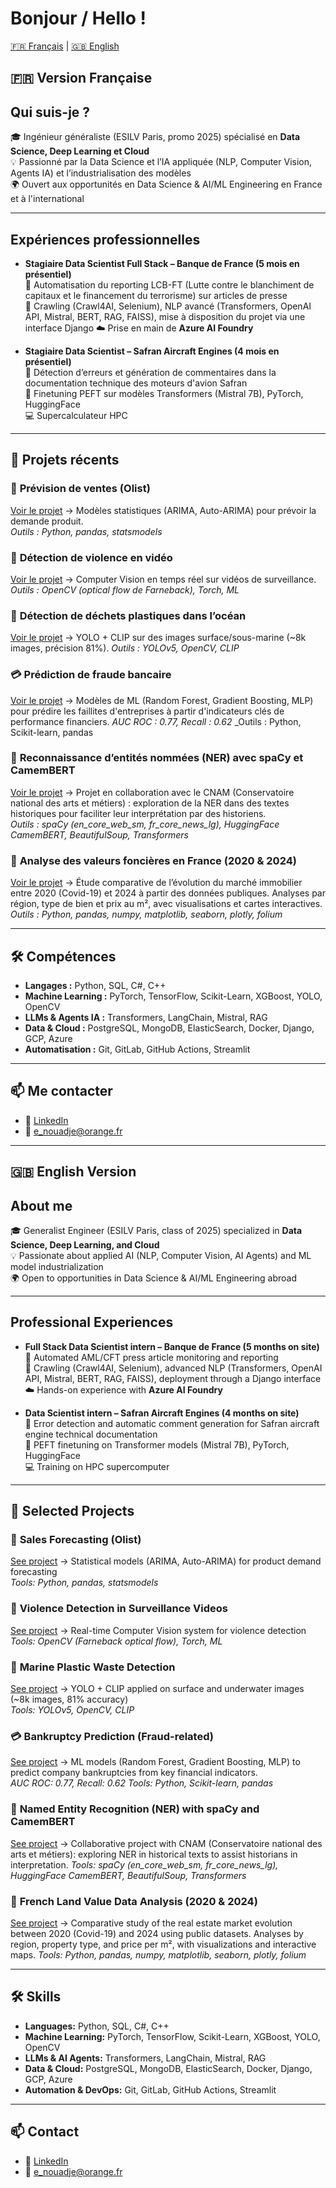 # Bonjour / Hello ! 


[🇫🇷 Français](#-version-française) | [🇬🇧 English](#-english-version) 


## 🇫🇷 Version Française 

## Qui suis-je ?
🎓 Ingénieur généraliste (ESILV Paris, promo 2025) spécialisé en **Data Science, Deep Learning et Cloud**  
💡 Passionné par la Data Science et l’IA appliquée (NLP, Computer Vision, Agents IA) et l’industrialisation des modèles  
🌍 Ouvert aux opportunités en Data Science & AI/ML Engineering en France et à l'international  

---

## Expériences professionnelles
- **Stagiaire Data Scientist Full Stack – Banque de France (5 mois en présentiel)**  
  🤖 Automatisation du reporting LCB-FT (Lutte contre le blanchiment de capitaux et le financement du terrorisme) sur articles de presse  
  🔧 Crawling (Crawl4AI, Selenium), NLP avancé (Transformers, OpenAI API, Mistral, BERT, RAG, FAISS), mise à disposition du projet via une interface Django
  ☁️ Prise en main de **Azure AI Foundry**

- **Stagiaire Data Scientist – Safran Aircraft Engines (4 mois en présentiel)**  
  📌 Détection d’erreurs et génération de commentaires dans la documentation technique des moteurs d'avion Safran   
  🔧 Finetuning PEFT sur modèles Transformers (Mistral 7B), PyTorch, HuggingFace  
  💻 Supercalculateur HPC

---

## 📂 Projets récents 

### 🛒 **Prévision de ventes (Olist)**  
[Voir le projet](https://github.com/ndje-enge/Demand-forcasting) → Modèles statistiques (ARIMA, Auto-ARIMA) pour prévoir la demande produit.  
_Outils : Python, pandas, statsmodels_

### 🎥 **Détection de violence en vidéo**  
[Voir le projet](https://github.com/ndje-enge/Violence-Detection-Project) → Computer Vision en temps réel sur vidéos de surveillance.
_Outils : OpenCV (optical flow de Farneback), Torch, ML_

### 🌊 **Détection de déchets plastiques dans l’océan**  
[Voir le projet](https://app.readytensor.ai/publications/marine-pollution-detection-nts43wbWFDQM) → YOLO + CLIP sur des images surface/sous-marine (~8k images, précision 81%).
_Outils : YOLOv5, OpenCV, CLIP_

### 💳 **Prédiction de fraude bancaire**  
[Voir le projet](https://github.com/ndje-enge/Bankruptcy-prediction) → Modèles de ML (Random Forest, Gradient Boosting, MLP) pour prédire les faillites d'entreprises à partir d'indicateurs clés de performance financiers.
_AUC ROC : 0.77, Recall : 0.62_
_Outils : Python, Scikit-learn, pandas

### 🧩 **Reconnaissance d’entités nommées (NER) avec spaCy et CamemBERT**  
[Voir le projet](https://github.com/ndje-enge/Named-entity-recognition-Project) → Projet en collaboration avec le CNAM (Conservatoire national des arts et métiers)  : exploration de la NER dans des textes historiques pour faciliter leur interprétation par des historiens.  
_Outils : spaCy (en_core_web_sm, fr_core_news_lg), HuggingFace CamemBERT, BeautifulSoup, Transformers_

### 🏡 **Analyse des valeurs foncières en France (2020 & 2024)**
[Voir le projet](https://github.com/ndje-enge/Land-Values-Data-Analysis) → Étude comparative de l’évolution du marché immobilier entre 2020 (Covid-19) et 2024 à partir des données publiques. Analyses par région, type de bien et prix au m², avec visualisations et cartes interactives.
_Outils : Python, pandas, numpy, matplotlib, seaborn, plotly, folium_

---

## 🛠️ Compétences

- **Langages :** Python, SQL, C#, C++  
- **Machine Learning :** PyTorch, TensorFlow, Scikit-Learn, XGBoost, YOLO, OpenCV  
- **LLMs & Agents IA :** Transformers, LangChain, Mistral, RAG  
- **Data & Cloud :** PostgreSQL, MongoDB, ElasticSearch, Docker, Django, GCP, Azure  
- **Automatisation :** Git, GitLab, GitHub Actions, Streamlit  

---

## 📫 Me contacter
- 💼 [LinkedIn](https://www.linkedin.com/in/enge-nouadje-fotso/)  
- 📧 e_nouadje@orange.fr

---


## 🇬🇧 English Version

## About me
🎓 Generalist Engineer (ESILV Paris, class of 2025) specialized in **Data Science, Deep Learning, and Cloud**  
💡 Passionate about applied AI (NLP, Computer Vision, AI Agents) and ML model industrialization  
🌍 Open to opportunities in Data Science & AI/ML Engineering abroad

---

## Professional Experiences
- **Full Stack Data Scientist intern – Banque de France (5 months on site)**  
  🤖 Automated AML/CFT press article monitoring and reporting  
  🔧 Crawling (Crawl4AI, Selenium), advanced NLP (Transformers, OpenAI API, Mistral, BERT, RAG, FAISS), deployment through a Django interface  
  ☁️ Hands-on experience with **Azure AI Foundry**  

- **Data Scientist intern – Safran Aircraft Engines (4 months on site)**  
  📌 Error detection and automatic comment generation for Safran aircraft engine technical documentation  
  🔧 PEFT finetuning on Transformer models (Mistral 7B), PyTorch, HuggingFace  
  💻 Training on HPC supercomputer  

---

## 📂 Selected Projects 

### 🛒 **Sales Forecasting (Olist)**  
[See project](https://github.com/ndje-enge/Demand-forcasting) → Statistical models (ARIMA, Auto-ARIMA) for product demand forecasting  
_Tools: Python, pandas, statsmodels_

### 🎥 **Violence Detection in Surveillance Videos**  
[See project](https://github.com/ndje-enge/Violence-Detection-Project) → Real-time Computer Vision system for violence detection  
_Tools: OpenCV (Farneback optical flow), Torch, ML_

### 🌊 **Marine Plastic Waste Detection**  
[See project](https://app.readytensor.ai/publications/marine-pollution-detection-nts43wbWFDQM) → YOLO + CLIP applied on surface and underwater images (~8k images, 81% accuracy)  
_Tools: YOLOv5, OpenCV, CLIP_

### 💳 **Bankruptcy Prediction (Fraud-related)**  
[See project](https://github.com/ndje-enge/Bankruptcy-prediction) → ML models (Random Forest, Gradient Boosting, MLP) to predict company bankruptcies from key financial indicators.  
_AUC ROC: 0.77, Recall: 0.62_
_Tools: Python, Scikit-learn, pandas_
### 🧩 **Named Entity Recognition (NER) with spaCy and CamemBERT**  
[See project](https://github.com/ndje-enge/Named-entity-recognition-Project) → Collaborative project with CNAM (Conservatoire national des arts et métiers): exploring NER in historical texts to assist historians in interpretation.
_Tools: spaCy (en_core_web_sm, fr_core_news_lg), HuggingFace CamemBERT, BeautifulSoup, Transformers_

### 🏡 **French Land Value Data Analysis (2020 & 2024)**
[See project](https://github.com/ndje-enge/Land-Values-Data-Analysis) → Comparative study of the real estate market evolution between 2020 (Covid-19) and 2024 using public datasets. Analyses by region, property type, and price per m², with visualizations and interactive maps.
_Tools: Python, pandas, numpy, matplotlib, seaborn, plotly, folium_

---

## 🛠️ Skills

- **Languages:** Python, SQL, C#, C++  
- **Machine Learning:** PyTorch, TensorFlow, Scikit-Learn, XGBoost, YOLO, OpenCV  
- **LLMs & AI Agents:** Transformers, LangChain, Mistral, RAG  
- **Data & Cloud:** PostgreSQL, MongoDB, ElasticSearch, Docker, Django, GCP, Azure  
- **Automation & DevOps:** Git, GitLab, GitHub Actions, Streamlit  

---

## 📫 Contact
- 💼 [LinkedIn](https://www.linkedin.com/in/enge-nouadje-fotso/)  
- 📧 e_nouadje@orange.fr


